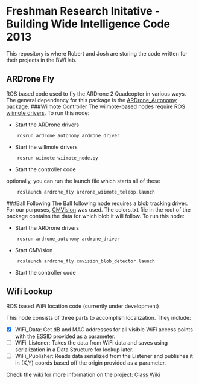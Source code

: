 Freshman Research Initative - Building Wide Intelligence Code 2013
==================

This repository is where Robert and Josh are storing the code written for their projects in the BWI lab.

ARDrone Fly
-----------

ROS based code used to fly the ARDrone 2 Quadcopter in various ways. The general dependency for this package is the [ARDrone_Autonomy](https://github.com/AutonomyLab/ardrone_autonomy) package.
###Wiimote Controller
The wiimote-based nodes require ROS [wiimote drivers](https://github.com/ros-drivers/joystick_drivers).
To run this node:
* Start the ARDrone drivers  
```
    rosrun ardrone_autonomy ardrone_driver
```
* Start the willmote drivers  
```
    rosrun wiimote wiimote_node.py
```
* Start the controller code

optionally, you can run the launch file which starts all of these  
```
    roslaunch ardrone_fly ardrone_wiimote_teleop.launch
```  

###Ball Following
The Ball following node requires a blob tracking driver. For our purposes, [CMVision](https://github.com/dutchcheesehead/ROSMAV/tree/master/cmvision) was used. The colors.txt file in the root of the package contains the data for which blob it will follow.
To run this node:
* Start the ARDrone drivers  
```
    rosrun ardrone_autonomy ardrone_driver
```
* Start CMVision  
```
    roslaunch ardrone_fly cmvision_blob_detector.launch
```
* Start the controller code

Wifi Lookup
-----------

ROS based WiFi location code (currently under development)

This node consists of three parts to accomplish localization. They include:
- [x] WiFi_Data: Get dB and MAC addresses for all visible WiFi access points with the ESSID provided as a parameter.
- [ ] WiFi_Listener: Takes the data from WiFi data and saves using serialization in a Data Structure for lookup later.
- [ ] WiFi_Publisher: Reads data serialized from the Listener and publishes it in (X,Y) coords based off the origin provided as a parameter.

Check the wiki for more information on the project:
[Class Wiki](http://farnsworth.csres.utexas.edu/bwi/index.php/CS378/WiFi_Localization)
